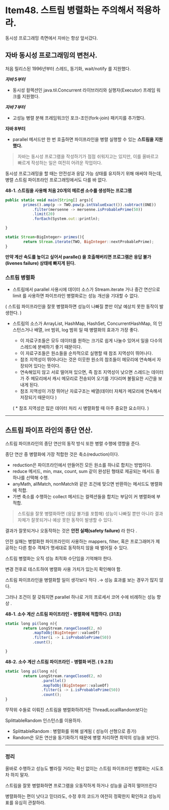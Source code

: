 # Item48. 스트림 병렬화는 주의해서 적용하라.

동시성 프로그래밍 측면에서 자바는 항상 앞서갔다. 

## 자바 동시성 프로그래밍의 변천사.

처음 릴리스된 1996년부터 스레드, 동기화, wait/notify 를 지원했다. 

***자바 5부터***

- 동시성 컬렉션인 java.til.Concurrent  라이브러리와 실행자(Executor) 프레임 워크를 지원했다.

***자바 7부터***

- 고성능 병렬 분해 프레임워크인 포크-조인(fork-join) 패키지를 추가했다.

**자바 8부터**

- parallel 메서드만 한 번 호출하면 파이프라인을 병렬 실행할 수 있는 **스트림을 지원했다.**

> 자바는 동시성 프로그램을 작성하기가 점점 쉬워지고는 있지만, 이를 올바르고 빠르게 작성하는 일은 여전히 어려운 작업이다.
> 

동시성 프로그래밍을 할 때는 안전성과 응답 가능 상태를 유지하기 위해 애써야 하는데, 병렬 스트림 파이프라인 프로그래밍에서도 다를 바 없다. 

**48-1. 스트림을 사용해 처음 20개의 메르센 소수를 생성하는 프로그램**

```jsx
public static void main(String[] args){
		primes().amp(p -> TWO.pow(p.intValueExact()).subtract(ONE))
			.filter(mersenne -> mersenne.isProbablePrime(50))
			.limit(20)
			.forEach(System.out::println);

}

static Stream<BigInteger> primes(){
		return Stream.iterate(TWO, BigInteger::nextProbablePrime);
}
```

**만약 계산 속도를 높이고 싶어서 paralle() 을 호출해버리면 프로그램은 응답 불가(livenes failure) 상태에 빠지게 된다.** 

### 스트림 병렬화

- 스트림에서 parallel 사용시에 데이터 소스가 Stream.iterate 거나 중간 연산으로 limit 를 사용하면 파이프라인 병렬화로는 성능 개선을 기대할 수 없다.

 ( 스트림 파이프라인을 잘못 병렬화하면 성능이 나빠질 뿐만 이날 예상치 못한 동작이 발생한다. )

- 스트림의 소스가 ArrayList, HashMap, HashSet, ConcurrentHashMap, 의 인스턴스거나 배열, int 범위, log 범위 일 때 병렬화의 효과가 가장 좋다.
    - 이 자료구조들은 모두 데이터를 원하는 크기로 쉽게 나눌수 있어서 일을 다수의 스레드에 분배하기 좋기 때문이다.
    - 이 자료구조들은 원소들을 순차적으로 실행할 때 참조 지역성이 뛰어나다.
    - 참조 지역성이 뛰어나다는 것은 이웃한 원소의 참조들이 메모리에 연속해서 자장되어 있다는 뜻이다.
    - 연속해있지 않고 서로 떨어져 있으면, 즉 참조 지역성이 낮으면 스레드는 데이터가 주 메모리에서 캐시 메모리로 전송되어 오기를 기다리며 불필요한 시간을 보내게 된다.
    - 참조 지역성이 가장 뛰어난 자료구조는 배열(데이터 자체가 메모리에 연속해서 저장되기 때문이다 )
    
    ( * 참조 지역성은 많은 데이터 처리 시 병렬화할 때 아주 중요한 요소이다. ) 
    

---

## 스트림 파이프 라인의 종단 연산.

스트림 파이프라인의 종단 연산의 동작 방식 또한 병렬 수행에 영향을 준다. 

종단 연산 중 병렬화에 가장 적합한 것은 축소(reduction)이다. 

- reduction은 파이프라인에서 만들어진 모든 원소를 하나로 합치는 방법이다.
- reduce 메서드, min, max, count, sum 같이 완성된 형태로 제공되는 메서드 중 하나를 선택해 수행.
- anyMath, allMatch, nonMatch와 같은 조건에 맞으면 반환하는 메서드도 병렬화에 적합.
- 가변 축소를 수행하는 collect 메서드는 컬렉션들을 합치는 부담이 커 병렬화에 부적합.

> 스트림을 잘못 병렬화하면 (응답 불가를 포함해) 성능이 나빠질 뿐만 아니라 결과 자체가 잘못되거나 예상 못한 동작이 발생할 수 있다.
> 

결과가 잘못되거나 오동작하는 것은 **안전 실패(safety failure)** 라 한다 .

안전 실패는 병렬화한 파이프라인이 사용하는 mappers, filter, 혹은 프로그래머가 제공하는 다른 함수 객체가 명세대로 동작하지 않을 때 벌어질 수 있다. 

스트림 병렬화는 오직 성능 최적화 수단임을 기억해야 한다. 

변경 전후로 테스트하여 병렬화 사용 가치가 있는지 확인해야 함.

스트림 파이프라인을 병렬화할 일이 생각보다 적다 .→ 성능 효과를 보는 경우가 많지 않다. 

그러나 조건이 잘 갖춰지면 parallel 하나로 거의 프로세서 코어 수에 비례하는 성능 향상 .

**48-1. 소수 계산 스트림 파이프라인 - 병렬화에 적합하다. (31초)** 

```jsx
static long pi(long n){
		return LongStream.rangeClosed(2, n)
			.mapToObj(BigInteger::valueOf)
			.filter(i -> i.isProbablePrime(50))
			.count();

}
```

**48-2. 소수 계산 스트림 파이프라인 - 병렬화 버전. ( 9.2초)**

```jsx
static long pi(long n){
		return LongStream.rangeClosed(2, n)
				.parellel()
				.mapToObj(BigInteger::valueOf)
				.filter(i -> i.isProbablePrime(50))
				.count();
}
```

무작위 수들로 이뤄진 스트림을 병렬화하려거든 ThreadLocalRandom보다는 

SplittableRandom 인스턴스를 이용하자. 

- SplittableRandom : 병렬화를 위해 설계됨 ( 성능이 선형으로 증가)
- Random은 모든 연산을 동기화하기 때문에 병렬 처리하면 최악의 성능을 보인다.

---

### 정리

올바로 수행하고 성능도 빨라질 거라는 확신 없이는 스트림 파이프라인 병렬화는 시도조차 하지 말자.

스트림을 잘못 병렬화하면 프로그램을 오동작하게 하거나 성능을 급격히 떨어뜨린다 

병렬화하는 편이 낫다고 믿더라도, 수정 후의 코드가 여전히 정확한지 확인하고 성능지표를 유심히 관찰하라.